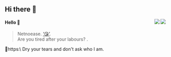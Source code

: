## Hi there 👋

<!--
**netnoease/NETNOEASE** is a ✨ _special_ ✨ repository because its `README.md` (this file) appears on your GitHub profile.

Here are some ideas to get you started:

- 🔭 I’m currently working on ...
- 🌱 I’m currently learning ...
- 👯 I’m looking to collaborate on ...
- 🤔 I’m looking for help with ...
- 💬 Ask me about ...
- 📫 How to reach me: ...
- 😄 Pronouns: ...
- ⚡ Fun fact: ...
-->
<a href="https://github.com/limfg#gh-light-mode-only">
  <img align="right" src="https://github-readme-stats-one-mu-82.vercel.app/api?username=limfg&show_icons=true&icon_color=805AD5&text_color=718096&bg_color=ffffff&hide_title=true#gh-light-mode-only" />
</a>

<a href="https://github.com/limfg#gh-dark-mode-only">
  <img align="right" src="https://github-readme-stats-one-mu-82.vercel.app/api?username=limfg&show_icons=true&hide_title=true&theme=merko#gh-dark-mode-only" />
</a>

#### Hello 👏

> Netnoease. [‘😘’](https://github.com/netnoease).\
> Are you tired after your labours? .

🔗https:\\ Dry your tears and don't ask who I am.
